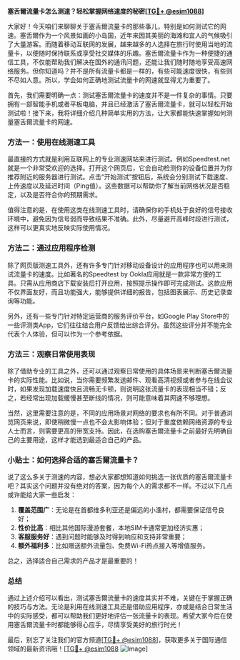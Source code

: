 **塞舌爾流量卡怎么测速？轻松掌握网络速度的秘密[[TG💪+ @esim1088](https://t.me/s/esim1088)]**

大家好！今天咱们来聊聊关于塞舌爾流量卡的那些事儿，特别是如何测试它的网速。塞舌爾作为一个风景如画的小岛国，近年来因其美丽的海滩和宜人的气候吸引了大量游客。而随着移动互联网的发展，越来越多的人选择在旅行时使用当地的流量卡，以便随时保持联系或享受社交媒体的乐趣。塞舌爾流量卡作为一种便捷的通信工具，不仅能帮助我们解决在国外的通讯问题，还能让我们随时随地享受高速网络服务。但你知道吗？并不是所有流量卡都是一样的，有些可能速度很快，有些则不尽如人意。所以，学会如何正确地测试流量卡的网速就显得尤为重要了。

首先，我们需要明确一点：测试塞舌爾流量卡的速度并不是一件复杂的事情。只要拥有一部智能手机或者平板电脑，并且已经激活了塞舌爾流量卡，就可以轻松开始测试啦！接下来，我将详细介绍几种简单实用的方法，让大家都能快速掌握如何测量塞舌爾流量卡的网速。

### 方法一：使用在线测速工具

最直接的方式就是利用互联网上的专业测速网站来进行测试。例如Speedtest.net就是一个非常受欢迎的选择。打开这个网页后，它会自动检测你的设备位置并为你推荐附近的服务器进行测试。点击“开始测试”按钮后，系统会分别测试下载速度、上传速度以及延迟时间（Ping值）。这些数据可以帮助你了解当前网络状况是否稳定，以及是否符合你的预期需求。

值得注意的是，在使用这类在线测速工具时，请确保你的手机处于良好的信号接收环境中，避免因为信号弱而导致结果不准确。此外，尽量避开高峰时段进行测试，这样可以更真实地反映实际使用情况。

### 方法二：通过应用程序检测

除了网页版测速工具外，还有许多专门针对移动设备设计的应用程序也可以用来测试流量卡的速度。比如著名的Speedtest by Ookla应用就是一款非常方便的工具。只需从应用商店下载安装后打开应用，按照提示操作即可完成测试。这款应用不仅界面友好，而且功能强大，能够提供详细的报告，包括图表展示、历史记录查询等功能。

另外，还有一些专门针对特定运营商的服务评价平台，如Google Play Store中的一些评测类App，它们往往结合用户反馈给出综合评分。虽然这些评分并不能完全代表个人体验，但可以作为一个参考依据。

### 方法三：观察日常使用表现

除了借助专业的工具之外，还可以通过观察日常使用的具体场景来判断塞舌爾流量卡的实际性能。比如说，当你需要频繁发送邮件、观看高清视频或者参与在线会议时，如果发现加载速度快且流畅无卡顿，则说明这张流量卡的表现相当不错；反之，若经常出现加载缓慢甚至断线的情况，则可能意味着其网速不够理想。

当然，这里需要注意的是，不同的应用场景对网络的要求也有所不同。对于普通浏览网页来说，即使稍微慢一点也不会太影响体验；但对于重度依赖网络资源的专业人士而言，则需要更高的带宽支持。因此，在选购塞舌爾流量卡之前最好先明确自己的主要用途，这样才能选到最适合自己的产品。

### 小贴士：如何选择合适的塞舌爾流量卡？

说了这么多关于测速的内容，想必大家都想知道如何挑选一张优质的塞舌爾流量卡吧？其实这个问题并没有绝对的答案，因为每个人的需求都不一样。不过以下几点或许能给大家一些启发：

1. **覆盖范围广**：无论是在首都维多利亚还是偏远的小渔村，都需要保证信号良好；
2. **性价比高**：相比其他国际漫游套餐，本地SIM卡通常更加经济实惠；
3. **客服服务好**：遇到问题时能够及时得到响应和支持非常重要；
4. **额外福利多**：比如赠送额外流量包、免费Wi-Fi热点接入等增值服务。

总之，选择适合自己需求的产品才是最重要的！

### 总结

通过上述介绍可以看出，测试塞舌爾流量卡的速度其实并不难，关键在于掌握正确的技巧与方法。无论是利用在线测速工具还是借助应用程序，亦或是结合日常生活中的实际感受，都可以帮助我们更好地评估一张流量卡的表现。希望大家今后在使用塞舌爾流量卡时都能够得心应手，尽情享受美好的旅行时光！

最后，别忘了关注我们的官方频道[[TG💪+ @esim1088](https://t.me/s/esim1088)]，获取更多关于国际通信领域的最新资讯哦！[[TG💪+ @esim1088](https://t.me/s/esim1088) ![Image](https://i.postimg.cc/4NQfJmqS/Snipaste-2025-05-13-00-14-12.png)]